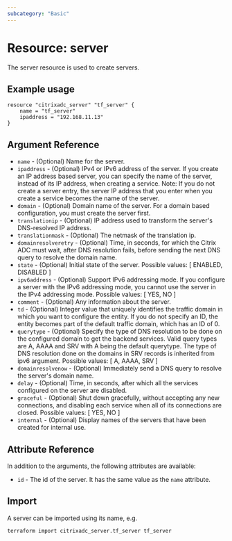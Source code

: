 ```yaml
---
subcategory: "Basic"
---
```


# Resource: server

The server resource is used to create servers.


## Example usage

```hcl
resource "citrixadc_server" "tf_server" {
	name = "tf_server"
	ipaddress = "192.168.11.13"
}
```


## Argument Reference

* `name` - (Optional) Name for the server.
* `ipaddress` - (Optional) IPv4 or IPv6 address of the server. If you create an IP address based server, you can specify the name of the server, instead of its IP address, when creating a service. Note: If you do not create a server entry, the server IP address that you enter when you create a service becomes the name of the server.
* `domain` - (Optional) Domain name of the server. For a domain based configuration, you must create the server first.
* `translationip` - (Optional) IP address used to transform the server's DNS-resolved IP address.
* `translationmask` - (Optional) The netmask of the translation ip.
* `domainresolveretry` - (Optional) Time, in seconds, for which the Citrix ADC must wait, after DNS resolution fails, before sending the next DNS query to resolve the domain name.
* `state` - (Optional) Initial state of the server. Possible values: [ ENABLED, DISABLED ]
* `ipv6address` - (Optional) Support IPv6 addressing mode. If you configure a server with the IPv6 addressing mode, you cannot use the server in the IPv4 addressing mode. Possible values: [ YES, NO ]
* `comment` - (Optional) Any information about the server.
* `td` - (Optional) Integer value that uniquely identifies the traffic domain in which you want to configure the entity. If you do not specify an ID, the entity becomes part of the default traffic domain, which has an ID of 0.
* `querytype` - (Optional) Specify the type of DNS resolution to be done on the configured domain to get the backend services. Valid query types are A, AAAA and SRV with A being the default querytype. The type of DNS resolution done on the domains in SRV records is inherited from ipv6 argument. Possible values: [ A, AAAA, SRV ]
* `domainresolvenow` - (Optional) Immediately send a DNS query to resolve the server's domain name.
* `delay` - (Optional) Time, in seconds, after which all the services configured on the server are disabled.
* `graceful` - (Optional) Shut down gracefully, without accepting any new connections, and disabling each service when all of its connections are closed. Possible values: [ YES, NO ]
* `internal` - (Optional) Display names of the servers that have been created for internal use.


## Attribute Reference

In addition to the arguments, the following attributes are available:

* `id` - The id of the server. It has the same value as the `name` attribute.


## Import

A server can be imported using its name, e.g.

```shell
terraform import citrixadc_server.tf_server tf_server
```
